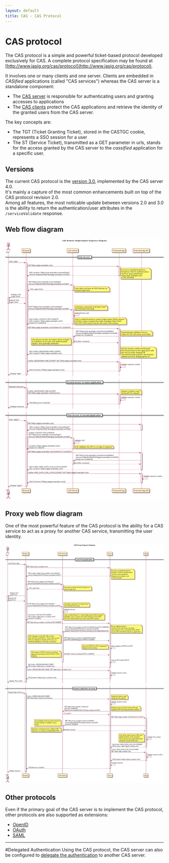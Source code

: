 ```yaml
---
layout: default
title: CAS - CAS Protocol
---
```



# CAS protocol
The CAS protocol is a simple and powerful ticket-based protocol developed exclusively for CAS. A complete protocol specification may be found at [http://www.jasig.org/cas/protocol](http://www.jasig.org/cas/protocol).

It involves one or many clients and one server. Clients are embedded in *CASified* applications (called "CAS services") whereas the CAS server is a standalone component:

- The [CAS server](../installation/Configuring-Authentication-Components.html) is responsible for authenticating users and granting accesses to applications
- The [CAS clients](../integration/CAS-Clients.html) protect the CAS applications and retrieve the identity of the granted users from the CAS server.

The key concepts are:

- The TGT (Ticket Granting Ticket), stored in the CASTGC cookie, represents a SSO session for a user
- The ST (Service Ticket), transmitted as a GET parameter in urls, stands for the access granted by the CAS server to the *cassified* application for a specific user.


## Versions
The current CAS protocol is the [version 3.0](https://github.com/Jasig/cas/blob/master/cas-server-protocol/3.0/cas_protocol_3_0.md), implemented by the CAS server 4.0.  
It's mainly a capture of the most common enhancements built on top of the CAS protocol revision 2.0.  
Among all features, the most noticable update between versions 2.0 and 3.0 is the ability to return the authentication/user attributes in the `/serviceValidate` response.




## Web flow diagram

<a href="../images/cas_flow_diagram.png" target="_blank"><img src="../images/cas_flow_diagram.png" alt="CAS Web flow diagram" title="CAS Web flow diagram" /></a>




## Proxy web flow diagram
One of the most powerful feature of the CAS protocol is the ability for a CAS service to act as a proxy for another CAS service, transmitting the user identity.

<a href="../images/cas_proxy_flow_diagram.jpg" target="_blank"><img src="../images/cas_proxy_flow_diagram.jpg" alt="CAS Proxy web flow diagram" title="CAS Proxy web flow diagram" /></a>




## Other protocols
Even if the primary goal of the CAS server is to implement the CAS protocol, other protocols are also supported as extensions:

- [OpenID](../protocol/OpenID-Protocol.html)
- [OAuth](../protocol/OAuth-Protocol.html)
- [SAML](../protocol/SAML-Protocol.html)

***



#Delegated Authentication
Using the CAS protocol, the CAS server can also be configured to [delegate the authentication](../integration/Delegate-Authentication.html) to another CAS server.

